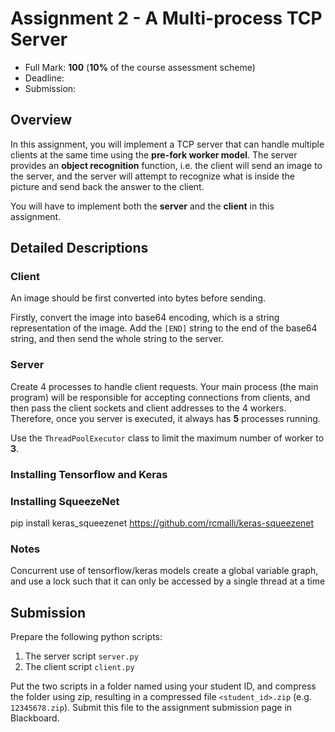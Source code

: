 # Assignment 2 - A Multi-process TCP Server

* Full Mark: **100** (**10%** of the course assessment scheme)
* Deadline:
* Submission:

## Overview

In this assignment, you will implement a TCP server that can handle multiple clients at the same time using the **pre-fork worker model**. The server provides an **object recognition** function, i.e. the client will send an image to the server, and the server will attempt to recognize what is inside the picture and send back the answer to the client.

You will have to implement both the **server** and the **client** in this assignment.

## Detailed Descriptions

### Client


An image should be first converted into bytes before sending.

Firstly, convert the image into base64 encoding, which is a string representation of the image. Add the `[END]` string to the end of the base64 string, and then send the whole string to the server.


### Server

Create 4 processes to handle client requests. Your main process (the main program) will be responsible for accepting connections from clients, and then pass the client sockets and client addresses to the 4 workers. Therefore, once you server is executed, it always has **5** processes running.

Use the `ThreadPoolExecutor` class to limit the maximum number of worker to **3**.

### Installing Tensorflow and Keras


### Installing SqueezeNet

pip install keras_squeezenet
https://github.com/rcmalli/keras-squeezenet

### Notes

Concurrent use of tensorflow/keras models
create a global variable graph, and use a lock such that it can only be accessed by a single thread at a time


## Submission

Prepare the following python scripts:

1. The server script `server.py`
2. The client script `client.py`

Put the two scripts in a folder named using your student ID, and compress the folder using zip, resulting in a compressed file `<student_id>.zip` (e.g. `12345678.zip`). Submit this file to the assignment submission page in Blackboard.
